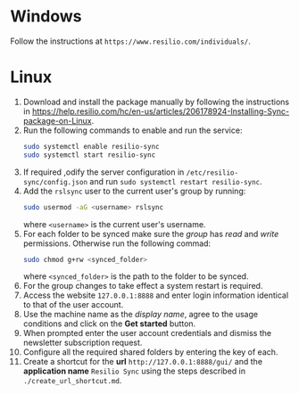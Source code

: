 # Windows

Follow the instructions at `https://www.resilio.com/individuals/`.

# Linux

1. Download and install the package manually by following the instructions in https://help.resilio.com/hc/en-us/articles/206178924-Installing-Sync-package-on-Linux.
1. Run the following commands to enable and run the service:
	```bash
	sudo systemctl enable resilio-sync
	sudo systemctl start resilio-sync
	```
1. If required ,odify the server configuration in `/etc/resilio-sync/config.json` and run `sudo systemctl restart resilio-sync`.
1. Add the `rslsync` user to the current user's group by running:
	```bash
	sudo usermod -aG <username> rslsync
	```
	where `<username>` is the current user's username.
1. For each folder to be synced make sure the *group* has *read* and *write* permissions. Otherwise run the following commad:
	```bash
	sudo chmod g+rw <synced_folder>
	```
	where `<synced_folder>` is the path to the folder to be synced.
1. For the group changes to take effect a system restart is required.
1. Access the website `127.0.0.1:8888` and enter login information identical to that of the user account.
1. Use the machine name as the *display name*, agree to the usage conditions and click on the **Get started** button.
1. When prompted enter the user account credentials and dismiss the newsletter subscription request.
1. Configure all the required shared folders by entering the key of each.
1. Create a shortcut for the **url** `http://127.0.0.1:8888/gui/` and the **application name** `Resilio Sync` using the steps described in `./create_url_shortcut.md`.
